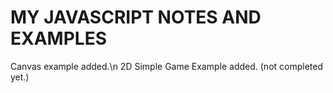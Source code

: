 # MY JAVASCRIPT NOTES AND EXAMPLES

Canvas example added.\n
2D Simple Game Example added. (not completed yet.)
